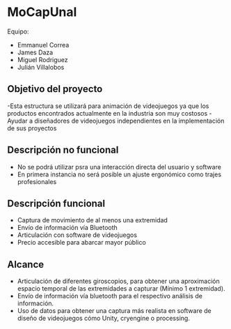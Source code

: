 # MoCapUnal

Equipo:
 - Emmanuel Correa 
 - James Daza 
 - Miguel Rodriguez
 - Julián Villalobos

## Objetivo del proyecto

-Esta estructura se utilizará para animación de videojuegos ya que los productos encontrados actualmente en la industria son muy costosos
-Ayudar a diseñadores de videojuegos independientes en la implementación de sus proyectos


## Descripción no funcional

- No se podrá utilizar psra una interacción directa del usuario y software
- En primera instancia no será posible un ajuste ergonómico como trajes profesionales



## Descripción funcional 

- Captura de movimiento de al menos una extremidad
- Envío de información vía Bluetooth
- Articulación con software de videojuegos
- Precio accesible para abarcar mayor público

## Alcance 

- Articulación de diferentes giroscopios, para obtener una aproximación espacio temporal de las extremidades a capturar (Mínimo 1 extremidad).
- Envío de información vía bluetooth para el respectivo análisis de información.
- Uso de datos para obtener una captura más realista en software de diseño de videojuegos cómo Unity, cryengine o processing.
